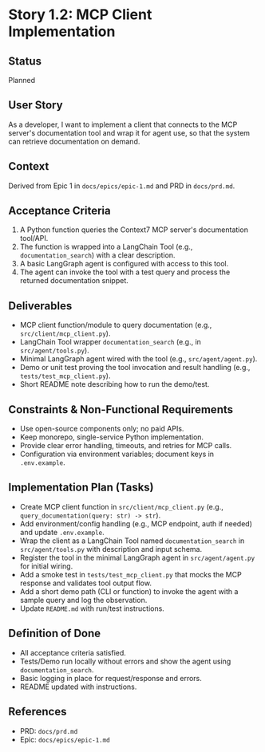 # Story 1.2: MCP Client Implementation

## Status
Planned

## User Story
As a developer, I want to implement a client that connects to the MCP server's documentation tool and wrap it for agent use, so that the system can retrieve documentation on demand.

## Context
Derived from Epic 1 in `docs/epics/epic-1.md` and PRD in `docs/prd.md`.

## Acceptance Criteria
1. A Python function queries the Context7 MCP server's documentation tool/API.
2. The function is wrapped into a LangChain Tool (e.g., `documentation_search`) with a clear description.
3. A basic LangGraph agent is configured with access to this tool.
4. The agent can invoke the tool with a test query and process the returned documentation snippet.

## Deliverables
- MCP client function/module to query documentation (e.g., `src/client/mcp_client.py`).
- LangChain Tool wrapper `documentation_search` (e.g., in `src/agent/tools.py`).
- Minimal LangGraph agent wired with the tool (e.g., `src/agent/agent.py`).
- Demo or unit test proving the tool invocation and result handling (e.g., `tests/test_mcp_client.py`).
- Short README note describing how to run the demo/test.

## Constraints & Non-Functional Requirements
- Use open-source components only; no paid APIs.
- Keep monorepo, single-service Python implementation.
- Provide clear error handling, timeouts, and retries for MCP calls.
- Configuration via environment variables; document keys in `.env.example`.

## Implementation Plan (Tasks)
- Create MCP client function in `src/client/mcp_client.py` (e.g., `query_documentation(query: str) -> str`).
- Add environment/config handling (e.g., MCP endpoint, auth if needed) and update `.env.example`.
- Wrap the client as a LangChain Tool named `documentation_search` in `src/agent/tools.py` with description and input schema.
- Register the tool in the minimal LangGraph agent in `src/agent/agent.py` for initial wiring.
- Add a smoke test in `tests/test_mcp_client.py` that mocks the MCP response and validates tool output flow.
- Add a short demo path (CLI or function) to invoke the agent with a sample query and log the observation.
- Update `README.md` with run/test instructions.

## Definition of Done
- All acceptance criteria satisfied.
- Tests/Demo run locally without errors and show the agent using `documentation_search`.
- Basic logging in place for request/response and errors.
- README updated with instructions.

## References
- PRD: `docs/prd.md`
- Epic: `docs/epics/epic-1.md`
